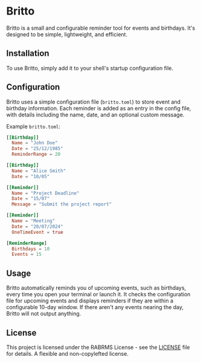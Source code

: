 # Britto

Britto is a small and configurable reminder tool for events and birthdays. It's designed to be simple, lightweight, and efficient.

## Installation

To use Britto, simply add it to your shell's startup configuration file.

## Configuration

Britto uses a simple configuration file (`britto.toml`) to store event and birthday information. Each reminder is added as an entry in the config file, with details including the name, date, and an optional custom message.

Example `britto.toml`:

```toml
[[Birthday]]
  Name = "John Doe"
  Date = "25/12/1985"
  ReminderRange = 20

[[Birthday]]
  Name = "Alice Smith"
  Date = "10/05"

[[Reminder]]
  Name = "Project Deadline"
  Date = "15/07"
  Message = "Submit the project report"

[[Reminder]]
  Name = "Meeting"
  Date = "20/07/2024"
  OneTimeEvent = true

[ReminderRange]
  Birthdays = 10
  Events = 15
```

## Usage
Britto automatically reminds you of upcoming events, such as birthdays, every time you open your terminal or launch it. It checks the configuration file for upcoming events and displays reminders if they are within a configurable 10-day window. If there aren't any events nearing the day, Britto will not output anything.

## License

This project is licensed under the RABRMS License - see the [LICENSE](LICENSE) file for details. A flexible and non-copylefted license.
